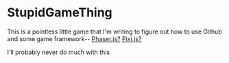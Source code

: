 # StupidGameThing
This is a pointless little game that I'm writing to figure out how to use Github and some game framework-- [Phaser.js?](phaser.io) [Pixi.js?](www.pixijs.com)

I'll probably never do much with this
